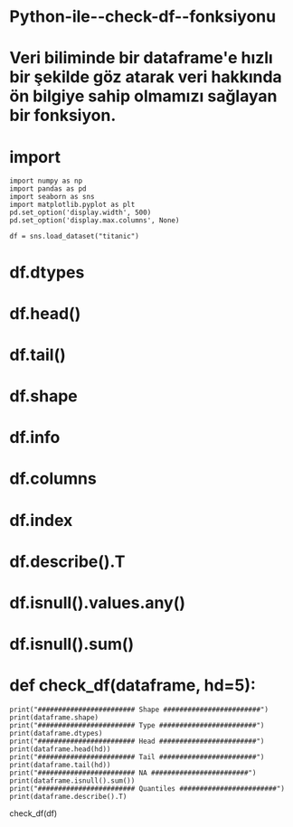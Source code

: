 # Python-ile--check-df--fonksiyonu
# Veri biliminde bir dataframe'e hızlı bir şekilde göz atarak veri hakkında ön bilgiye sahip olmamızı sağlayan bir fonksiyon.
# import
    import numpy as np
    import pandas as pd
    import seaborn as sns
    import matplotlib.pyplot as plt
    pd.set_option('display.width', 500)
    pd.set_option('display.max.columns', None)

    df = sns.load_dataset("titanic")

# df.dtypes
# df.head()
# df.tail()
# df.shape
# df.info
# df.columns
# df.index
# df.describe().T
# df.isnull().values.any()
# df.isnull().sum()

# def check_df(dataframe, hd=5):
    print("######################## Shape ########################")
    print(dataframe.shape)
    print("######################## Type ########################")
    print(dataframe.dtypes)
    print("######################## Head ########################")
    print(dataframe.head(hd))
    print("######################## Tail ########################")
    print(dataframe.tail(hd))
    print("######################## NA ########################")
    print(dataframe.isnull().sum())
    print("######################## Quantiles ########################")
    print(dataframe.describe().T)

check_df(df)

